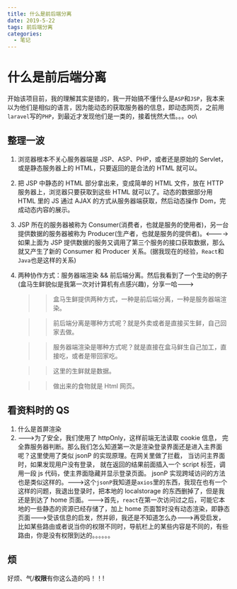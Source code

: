 ```yaml
---
title: 什么是前后端分离
date: 2019-5-22
tags: 前后端分离
categories:
  - 笔记
---
```


# 什么是前后端分离

开始该项目前，我的理解其实是错的，我一开始搞不懂什么是`ASP`和`JSP`，我本来以为他们是相似的语言，因为能动态的获取服务器的信息，即动态网页，之前用`laravel`写的`PHP`，到最近才发现他们是一类的，接着恍然大悟。。。oo\

## 整理一波

1. 浏览器根本不关心服务器端是 JSP、ASP、PHP，或者还是原始的 Servlet，或是静态服务器上的 HTML，只要返回的是合法的 HTML 就可以。
2. 把 JSP 中静态的 HTML 部分拿出来，变成简单的 HTML 文件，放在 HTTP 服务器上，浏览器只要获取到这些 HTML 就可以了。动态的数据部分用 HTML 里的 JS 通过 AJAX 的方式从服务器端获取，然后动态操作 Dom，完成动态内容的展示。
3. JSP 所在的服务器被称为 Consumer(消费者，也就是服务的使用者)，另一台提供数据的服务器被称为 Producer(生产者，也就是服务的提供者)。<---->如果上面为 JSP 提供数据的服务又调用了第三个服务的接口获取数据，那么就又产生了新的 Consumer 和 Producer 关系。(据我现在的经验，`React`和`Java`也是这样的关系)
4. 两种协作方式：服务器端渲染 && 前后端分离。然后我看到了一个生动的例子(盒马生鲜貌似是我第一次对计算机有点感兴趣)，分享一哈--->

   > > 盒马生鲜提供两种方式，一种是前后端分离，一种是服务器端渲染。

   > > 前后端分离是哪种方式呢？就是外卖或者是直接买生鲜，自己回家去做。

   > > 服务器端渲染是哪种方式呢？就是直接在盒马鲜生自己加工，直接吃，或者是带回家吃。

   > > 这里的生鲜就是数据。

   > > 做出来的食物就是 Html 网页。

## 看资料时的 QS

1. 什么是首屏渲染
2. --->为了安全，我们使用了 httpOnly，这样前端无法读取 cookie 信息， 完全靠服务器判断。那么我们怎么知道第一次是渲染登录界面还是进入主界面呢？这里使用了类似 jsonP 的实现原理。在网关里做了拦截， 当访问主界面时，如果发现用户没有登录， 就在返回的结果前面插入一个 script 标签，调用一段 js 代码，使主界面隐藏并显示登录页面。 jsonP 实现跨域访问的方法也是类似这样的。--->这个`jsonP`我知道是`axios`里的东西，我现在也有一个这样的问题，我退出登录时，把本地的 localstorage 的东西删掉了，但是我还是到达了 home 页面。--->首先，`react`在第一次访问过之后，可能它本地的一些静态的资源已经存储了，加上 home 页面暂时没有动态渲染，即静态页面--->受该信息的启发，然并卵，我还是不知道怎么办--->再受启发，比如某些路由或者说当你的权限不同时，导航栏上的某些内容是不同的，有些路由，你是没有权限到达的。。。。。。

## 烦

好烦、气/**权限**有你这么造的吗！！!

